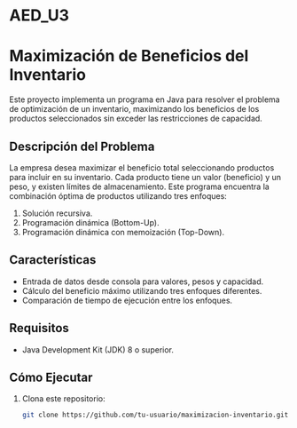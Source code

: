 # AED_U3
# Maximización de Beneficios del Inventario

Este proyecto implementa un programa en Java para resolver el problema de optimización de un inventario, maximizando los beneficios de los productos seleccionados sin exceder las restricciones de capacidad.

## Descripción del Problema

La empresa desea maximizar el beneficio total seleccionando productos para incluir en su inventario.
Cada producto tiene un valor (beneficio) y un peso, y existen límites de almacenamiento.
Este programa encuentra la combinación óptima de productos utilizando tres enfoques:

1. Solución recursiva.
2. Programación dinámica (Bottom-Up).
3. Programación dinámica con memoización (Top-Down).

## Características

- Entrada de datos desde consola para valores, pesos y capacidad.
- Cálculo del beneficio máximo utilizando tres enfoques diferentes.
- Comparación de tiempo de ejecución entre los enfoques.

## Requisitos

- Java Development Kit (JDK) 8 o superior.

## Cómo Ejecutar

1. Clona este repositorio:
   ```bash
   git clone https://github.com/tu-usuario/maximizacion-inventario.git
